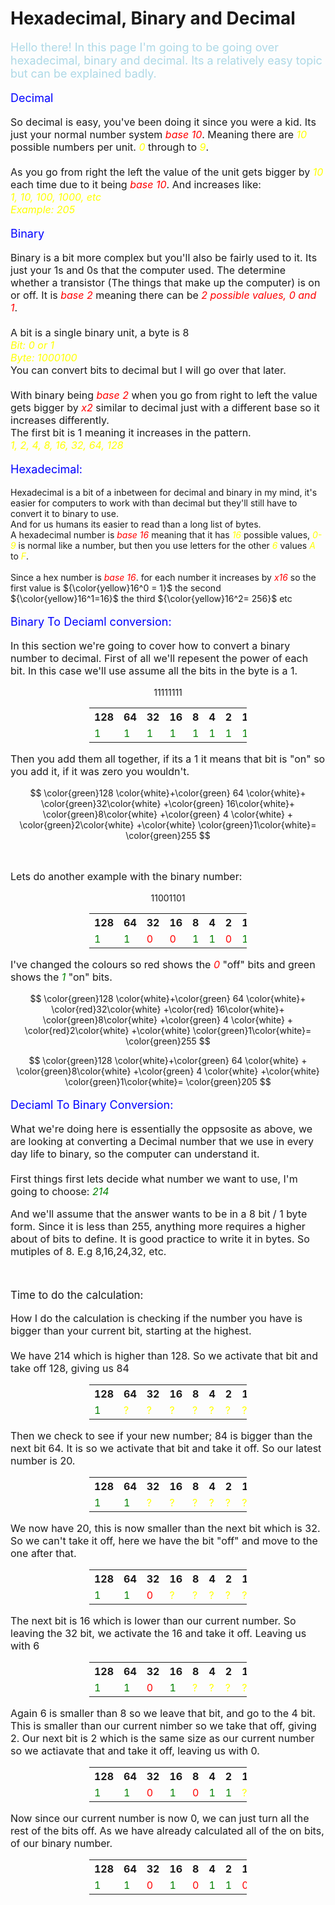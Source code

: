 # Hexadecimal, Binary and Decimal

<script defer>
    // for Anki 2.1
    MathJax.Hub.Config({ TeX: { extensions: ["color.js"] }});
</script>
<script type="text/x-mathjax-config">
    MathJax.Hub.processSectionDelay = 0;
    MathJax.Hub.Config({
        TeX: { extensions: ["color.js"] },
        messageStyle: 'none',
        showProcessingMesSsages: false,
        tex2jax: {
            inlineMath: [ ['$','$'], ['\\(','\\)'] ],
            displayMath: [ ['$$','$$'], ['\\[','\\]'] ],
            processEscapes: true
        }
        });
</script>
<script type="text/javascript">
    (function () {
        if (typeof MathJax === "undefined") {
            var script = document.createElement('script');
            script.type = 'text/javascript';
            script.src = 'https://cdnjs.cloudflare.com/ajax/libs/mathjax/2.7.1/MathJax.js?config=TeX-MML-AM_CHTML';
            document.body.appendChild(script);
        }
    })();
</script>


<p style="font-size:18px;color:lightblue">
Hello there! In this page I'm going to be going over hexadecimal, binary and decimal. Its a relatively easy topic but can be explained badly.
</p>

<p style="font-size:18px;color:blue">
Decimal
</p>

<p style ="font-size:16px">
So decimal is easy, you've been doing it since you were a kid. Its just your normal number system<em style="color:Red"> base 10</em>. Meaning there are <em style="color:yellow">10</em> possible numbers per unit. <em style="color:yellow">0</em> through to<em style="color:yellow"> 9</em>.<br><br> As you go from right the left the value of the unit gets bigger by <em style="color:yellow">10</em> each time due to it being <em style="color:Red">base 10</em>. And increases like:<br><em style="color:yellow">1, 10, 100, 1000, etc <br>
Example: 205</em>
</p>

<p style="font-size:18px;color:blue">
Binary
</p>

<p style ="font-size:16px">
Binary is a bit more complex but you'll also be fairly used to it. Its just your 1s and 0s that the computer used. The determine whether a transistor (The things that make up the computer) is on or off. It is <em style="color:Red">base 2</em> meaning there can be <em style="color:Red">2 possible values, 0 and 1</em>.<br><br>
A bit is a single binary unit, a byte is 8<br>
<em style="color:yellow">Bit: 0 or 1<br>
Byte: 1000100<br></em>
You can convert bits to decimal but I will go over that later.<br><br>
With binary being <em style="color:Red">base 2</em> when you go from right to left the value gets bigger by <em style="color:Red">x2</em> similar to decimal just with a different base so it increases differently.<br>
The first bit is 1 meaning it increases in the pattern.<br><em style="color:yellow">
1, 2, 4, 8, 16, 32, 64, 128</em>
</p>

<p style="font-size:18px;color:blue">
Hexadecimal:
</p>

<p style="font-size:16px">

Hexadecimal is a bit of a inbetween for decimal and binary in my mind, it's easier for computers to work with than decimal but they'll still have to convert it to binary to use.<br>
And for us humans its easier to read than a long list of bytes.<br>
A hexadecimal number is <em style="color:Red">base 16</em> meaning that it has <em style="color:yellow">16</em> possible values,<em style="color:yellow"> 0-9</em> is normal like a number, but then you use letters for the other <em style="color:yellow">6</em> values <em style="color:yellow">A</em> to <em style="color:yellow">F</em>.<br><br>
Since a hex number is <em style="color:Red">base 16</em>. for each number it increases by<em style="color:Red"> x16</em> so the first value is  ${\color{yellow}16^0 = 1}$ the second ${\color{yellow}16^1=16}$ the third ${\color{yellow}16^2= 256}$ etc 
</p>

<p style="font-size:18px;color:blue">
Binary To Deciaml conversion:
</p>

<p style="font-size:16px">
In this section we're going to cover how to convert a binary number to decimal. First of all we'll repesent the power of each bit. In this case we'll use assume all the bits in the byte is a 1.</p>

$$ 1 1 1 1 1 1 1 1 $$

<table class="center" style="width:50%;margin-left:auto;margin-right:auto">
    <tr> 
        <th>128</th>
        <th>64</th>
        <th>32</th>
        <th>16</th>
        <th>8</th>
        <th>4</th>
        <th>2</th>
        <th>1</th>
    </tr>
    <tr style="color:green">
        <td>1</td>
        <td>1</td>
        <td>1</td>
        <td>1</td>
        <td>1</td>
        <td>1</td>
        <td>1</td>
        <td>1</td>
    </tr>
</table>


<p style="font-size:16px">
Then you add them all together, if its a 1 it means that bit is "on" so you add it, if it was zero you wouldn't.
</p>

$$ 
\color{green}128 \color{white}+\color{green} 64 \color{white}+ \color{green}32\color{white} +\color{green} 16\color{white}+ \color{green}8\color{white} +\color{green} 4 \color{white} + \color{green}2\color{white} +\color{white} \color{green}1\color{white}= \color{green}255
$$

<br>
<p style ="font-size:16px">
Lets do another example with the binary number:
</p>

$$ 1 1 0 0 1 1 0 1 $$

<table class="center" style="width:50%;margin-left:auto;margin-right:auto">
    <tr> 
        <th>128</th>
        <th>64</th>
        <th>32</th>
        <th>16</th>
        <th>8</th>
        <th>4</th>
        <th>2</th>
        <th>1</th>
    </tr>
    <tr>
        <td style="color:green">1</td>
        <td style="color:green">1</td>
        <td  style="color:red">0</td>
        <td style="color:red">0</td>
        <td style="color:green">1</td>
        <td style="color:green">1</td>
        <td style="color:red">0</td>
        <td style="color:green">1</td>
    </tr>
</table>

<p style ="font-size:16px">
I've changed the colours so red shows the <em style="color:Red">0</em> "off" bits and green shows the <em style="color:green">1</em> "on"  bits.
</p>

$$ 
\color{green}128 \color{white}+\color{green} 64 \color{white}+ \color{red}32\color{white} +\color{red} 16\color{white}+ \color{green}8\color{white} +\color{green} 4 \color{white} + \color{red}2\color{white} +\color{white} \color{green}1\color{white}= \color{green}255
$$

$$ 
\color{green}128 \color{white}+\color{green} 64 \color{white} + \color{green}8\color{white} +\color{green} 4 \color{white} +\color{white} \color{green}1\color{white}= \color{green}205
$$

<p style="font-size:18px;color:blue">
Deciaml To Binary Conversion:
</p>

<p style="font-size:16px">
What we're doing here is essentially the oppsosite as above, we are looking at converting a Decimal number that we use in every day life to binary, so the computer can understand it.<br><br>
First things first lets decide what number we want to use, I'm going to choose: <em style="color:green">214</em></p>

<p style="font-size:16px">
And we'll assume  that the answer wants to be in a 8 bit / 1 byte form. Since it is less than 255, anything more requires a higher about of bits to define. It is good practice to write it in bytes. So mutiples of 8. E.g 8,16,24,32, etc.
</p>
<br>
<p style="font-size:17px">
Time to do the calculation:</p>

<p style="font-size:16px">
How I do the calculation is checking if the number you have is bigger than your current bit, starting at the highest.<br><br>
We have 214 which is higher than 128. So we activate that bit and take off 128, giving us 84</p>

<table class="center" style="width:50%;margin-left:auto;margin-right:auto">
    <tr> 
        <th>128</th>
        <th>64</th>
        <th>32</th>
        <th>16</th>
        <th>8</th>
        <th>4</th>
        <th>2</th>
        <th>1</th>
    </tr>
    <tr>
        <td style="color:green">1</td>
        <td style="color:yellow">?</td>
        <td style="color:yellow">?</td>
        <td style="color:yellow">?</td>
        <td style="color:yellow">?</td>
        <td style="color:yellow">?</td>
        <td style="color:yellow">?</td>
        <td style="color:yellow">?</td>
    </tr>
</table>

<p style="font-size:16px">
Then we check to see if your new number; 84 is bigger than the next bit 64. It is so we activate that bit and take it off. So our latest number is 20.
</p>

<table class="center" style="width:50%;margin-left:auto;margin-right:auto">
    <tr> 
        <th>128</th>
        <th>64</th>
        <th>32</th>
        <th>16</th>
        <th>8</th>
        <th>4</th>
        <th>2</th>
        <th>1</th>
    </tr>
    <tr>
        <td style="color:green">1</td>
        <td style="color:green">1</td>
        <td style="color:yellow">?</td>
        <td style="color:yellow">?</td>
        <td style="color:yellow">?</td>
        <td style="color:yellow">?</td>
        <td style="color:yellow">?</td>
        <td style="color:yellow">?</td>
    </tr>
</table>

<p style="font-size:16px">
We now have 20, this is now smaller than the next bit which is 32. So we can't take it off, here we have the bit "off" and move to the one after that.
</p>

<table class="center" style="width:50%;margin-left:auto;margin-right:auto">
    <tr> 
        <th>128</th>
        <th>64</th>
        <th>32</th>
        <th>16</th>
        <th>8</th>
        <th>4</th>
        <th>2</th>
        <th>1</th>
    </tr>
    <tr>
        <td style="color:green">1</td>
        <td style="color:green">1</td>
        <td  style="color:red">0</td>
        <td style="color:yellow">?</td>
        <td style="color:yellow">?</td>
        <td style="color:yellow">?</td>
        <td style="color:yellow">?</td>
        <td style="color:yellow">?</td>
    </tr>
</table>

<p style="font-size:16px">
The next bit is 16 which is lower than our current number. So leaving the 32 bit, we activate the 16 and take it off. Leaving us with 6
</p>

<table class="center" style="width:50%;margin-left:auto;margin-right:auto">
    <tr> 
        <th>128</th>
        <th>64</th>
        <th>32</th>
        <th>16</th>
        <th>8</th>
        <th>4</th>
        <th>2</th>
        <th>1</th>
    </tr>
    <tr>
        <td style="color:green">1</td>
        <td style="color:green">1</td>
        <td style="color:red">0</td>
        <td style="color:green">1</td>
        <td style="color:yellow">?</td>
        <td style="color:yellow">?</td>
        <td style="color:yellow">?</td>
        <td style="color:yellow">?</td>
    </tr>
</table>

<p style="font-size:16px">
Again 6 is smaller than 8 so we leave that bit, and go to the 4 bit. This is smaller than our current nimber so we take that off, giving 2. Our next bit is 2 which is the same size as our current number so we actiavate that and take it off, leaving us with 0.
</p>

<table class="center" style="width:50%;margin-left:auto;margin-right:auto">
    <tr> 
        <th>128</th>
        <th>64</th>
        <th>32</th>
        <th>16</th>
        <th>8</th>
        <th>4</th>
        <th>2</th>
        <th>1</th>
    </tr>
    <tr>
        <td style="color:green">1</td>
        <td style="color:green">1</td>
        <td  style="color:red">0</td>
        <td style="color:green">1</td>
        <td style="color:red">0</td>
        <td style="color:green">1</td>
        <td style="color:green">1</td>
        <td style="color:yellow">?</td>
    </tr>
</table>

<p style="font-size:16px">
Now since our current number is now 0, we can just turn all the rest of the bits off. As we have already calculated all of the on bits, of our binary number.
</p>

<table class="center" style="width:50%;margin-left:auto;margin-right:auto">
    <tr> 
        <th>128</th>
        <th>64</th>
        <th>32</th>
        <th>16</th>
        <th>8</th>
        <th>4</th>
        <th>2</th>
        <th>1</th>
    </tr>
    <tr>
        <td style="color:green">1</td>
        <td style="color:green">1</td>
        <td  style="color:red">0</td>
        <td style="color:green">1</td>
        <td style="color:red">0</td>
        <td style="color:green">1</td>
        <td style="color:green">1</td>
        <td style="color:red">0</td>
    </tr>
</table>